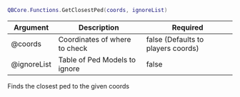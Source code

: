 ```lua
QBCore.Functions.GetClosestPed(coords, ignoreList)
```


| Argument | Description | Required |
| ----------- | ----------- | ----------- |
| @coords | Coordinates of where to check | false (Defaults to players coords) |
| @ignoreList | Table of Ped Models to ignore | false |

Finds the closest ped to the given coords